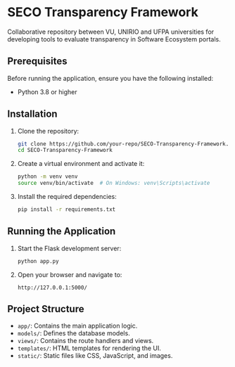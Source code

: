 # SECO Transparency Framework

Collaborative repository between VU, UNIRIO and UFPA universities for developing tools to evaluate transparency in Software Ecosystem portals.

## Prerequisites

Before running the application, ensure you have the following installed:

- Python 3.8 or higher

## Installation

1. Clone the repository:
   ```bash
   git clone https://github.com/your-repo/SECO-Transparency-Framework.git
   cd SECO-Transparency-Framework
   ```

2. Create a virtual environment and activate it:
   ```bash
   python -m venv venv
   source venv/bin/activate  # On Windows: venv\Scripts\activate
   ```

3. Install the required dependencies:
   ```bash
   pip install -r requirements.txt
   ```

## Running the Application

1. Start the Flask development server:
   ```bash
   python app.py
   ```

2. Open your browser and navigate to:
   ```
   http://127.0.0.1:5000/
   ```

## Project Structure

- `app/`: Contains the main application logic.
- `models/`: Defines the database models.
- `views/`: Contains the route handlers and views.
- `templates/`: HTML templates for rendering the UI.
- `static/`: Static files like CSS, JavaScript, and images.
